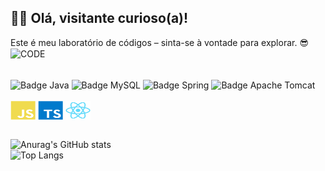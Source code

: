 
## 👨‍💻 Olá, visitante curioso(a)!
Este é meu laboratório de códigos – sinta-se à vontade para explorar. 😎
<img align="center"  width="300" src="https://github.com/acrisiopb/acrisiopb/blob/main/code.gif" alt="CODE">

<div style="display: inline_block"><br>
    <img align="center" src="https://img.shields.io/badge/java-%23ED8B00.svg?style=for-the-badge&logo=openjdk&logoColor=white" alt="Badge Java">
    <img align="center" src="https://img.shields.io/badge/mysql-4479A1.svg?style=for-the-badge&logo=mysql&logoColor=white" alt="Badge MySQL">
    <img align="center" src="https://img.shields.io/badge/spring-%236DB33F.svg?style=for-the-badge&logo=spring&logoColor=white" alt="Badge Spring">
    <img align="center" src="https://img.shields.io/badge/apache%20tomcat-%23F8DC75.svg?style=for-the-badge&logo=apache-tomcat&logoColor=black" alt="Badge Apache Tomcat">
</div>
<div style="display: inline_block"><br>
  <img align="center" alt="Js" height="30" width="40" src="https://raw.githubusercontent.com/devicons/devicon/master/icons/javascript/javascript-plain.svg">
  <img align="center" alt="Ts" height="30" width="40" src="https://raw.githubusercontent.com/devicons/devicon/master/icons/typescript/typescript-plain.svg">
  <img align="center" alt="React" height="30" width="40" src="https://raw.githubusercontent.com/devicons/devicon/master/icons/react/react-original.svg">
</div>
<br>

![Anurag's GitHub stats](https://github-readme-stats.vercel.app/api?username=acrisiopb&show_icons=true&theme=tokyonight&include_all_commits=true&v=125)  
![Top Langs](https://github-readme-stats.vercel.app/api/top-langs/?username=acrisiopb&show_icons=true&theme=tokyonight&layout=compact&v=123)
<br>

##

